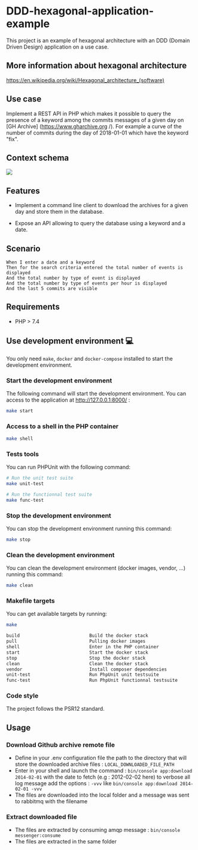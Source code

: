 # DDD-hexagonal-application-example

This project is an example of hexagonal architecture with an DDD (Domain Driven Design) application on a use case. 

## More information about hexagonal architecture

https://en.wikipedia.org/wiki/Hexagonal_architecture_(software)

## Use case

Implement a REST API in PHP which makes it possible to query the presence of a keyword among
the commits messages of a given day on [GH Archive] (https://www.gharchive.org /).
For example a curve of the number of commits during the day of 2018-01-01 which have the keyword "fix".

## Context schema

![](schema.png)

## Features

* Implement a command line client to download the archives for
  a given day and store them in the database.

* Expose an API allowing to query the database using a keyword and a date.

## Scenario

```Gherkin
When I enter a date and a keyword
Then for the search criteria entered the total number of events is displayed
And the total number by type of event is displayed
And the total number by type of events per hour is displayed
And the last 5 commits are visible
```

## Requirements

* PHP > 7.4

## Use development environment :computer:

You only need `make`, `docker` and `docker-compose` installed to start the development environment.

### Start the development environment

The following command will start the development environment.
You can access to the application at http://127.0.0.1:8000/ :

```bash
make start
```

### Access to a shell in the PHP container

```bash
make shell
```

### Tests tools

You can run PHPUnit with the following command:
```bash
# Run the unit test suite
make unit-test

# Run the functionnal test suite
make func-test
```

### Stop the development environment

You can stop the development environment running this command:
```bash
make stop
```

### Clean the development environment

You can clean the development environment (docker images, vendor, ...) running this command:
```bash
make clean
```

### Makefile targets

You can get available targets by running:
```bash
make
```

```bash
build                          Build the docker stack
pull                           Pulling docker images
shell                          Enter in the PHP container
start                          Start the docker stack
stop                           Stop the docker stack
clean                          Clean the docker stack
vendor                         Install composer dependencies
unit-test                      Run PhpUnit unit testsuite
func-test                      Run PhpUnit functionnal testsuite
```

### Code style

The project follows the PSR12 standard.

## Usage

### Download Github archive remote file

* Define in your .env configuration file the path to the directory that will store the downloaded archive files :
  `LOCAL_DOWNLOADED_FILE_PATH`
* Enter in your shell and launch the command : `bin/console app:download 2014-02-01` with the date to fetch (e.g : 2012-02-02 here)
  to verbose all log message add the options : `-vvv` like `bin/console app:download 2014-02-01 -vvv`
* The files are downloaded into the local folder and a message was sent to rabbitmq with the filename

### Extract downloaded file

* The files are extracted by consuming amqp message : `bin/console messenger:consume`
* The files are extracted in the same folder
